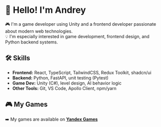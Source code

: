 # 👋 Hello! I'm Andrey

🎮 I'm a game developer using Unity and a frontend developer passionate about modern web technologies.  
💡 I'm especially interested in game development, frontend design, and Python backend systems.

## 🛠️ Skills

- **Frontend:** React, TypeScript, TailwindCSS, Redux Toolkit, shadcn/ui  
- **Backend:** Python, FastAPI, unit testing (Pytest)  
- **Game Dev:** Unity (C#), level design, AI behavior logic  
- **Other Tools:** Git, VS Code, Apollo Client, npm/yarn

## 🎮 My Games

➡️ My games are available on **[Yandex Games](https://yandex.ru/games/developer/77060)**

